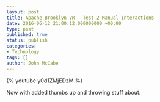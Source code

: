 ```yaml
---
layout: post
title: Apache Brooklyn VR – Test 2 Manual Interactions
date: 2016-06-12 21:00:12.000000000 +00:00
type: post
published: true
status: publish
categories:
- Technology
tags: []
author: John McCabe
---
```

{% youtube y0d1ZMjEDzM %}

<p>Now with added thumbs up and throwing stuff about.</p>
